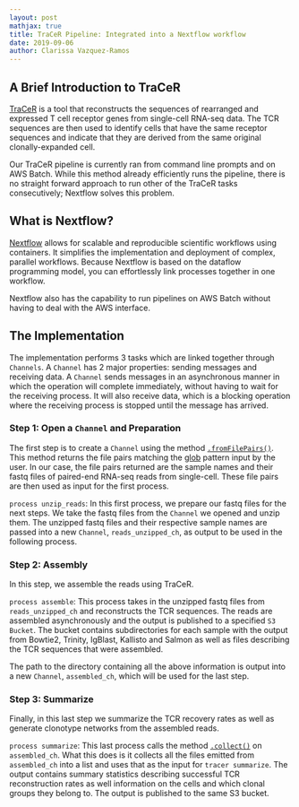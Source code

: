 ```yaml
---
layout: post
mathjax: true
title: TraCeR Pipeline: Integrated into a Nextflow workflow
date: 2019-09-06
author: Clarissa Vazquez-Ramos
---
```



## A Brief Introduction to TraCeR
[TraCeR](https://github.com/Teichlab/tracer) is a tool that reconstructs the sequences of rearranged and expressed T cell receptor genes from single-cell RNA-seq data. The TCR sequences are then used to identify cells that have the same receptor sequences and indicate that they are derived from the same original clonally-expanded cell.

Our TraCeR pipeline is currently ran from command line prompts and on AWS Batch. While this method already efficiently runs the pipeline, there is no straight forward approach to run other of the TraCeR tasks consecutively; Nextflow solves this problem.

## What is Nextflow?
[Nextflow](https://www.nextflow.io/) allows for scalable and reproducible scientific workflows using containers. It simplifies the implementation and deployment of complex, parallel workflows. Because Nextflow is based on the dataflow programming model, you can effortlessly link processes together in one workflow.

Nextflow also has the capability to run pipelines on AWS Batch without having to deal with the AWS interface.


## The Implementation
The implementation performs 3 tasks which are linked together through `Channels`. A `Channel` has 2 major properties: sending messages and receiving data. A `Channel` sends messages in an asynchronous manner in which the operation will complete immediately, without having to wait for the receiving process. It will also receive data, which is a blocking operation where the receiving process is stopped until the message has arrived.


  ### Step 1: Open a `Channel` and Preparation
  The first step is to create a `Channel` using the method [`.fromFilePairs()`](https://www.nextflow.io/docs/latest/channel.html#fromfilepairs). This method returns the file pairs matching the [glob](https://docs.oracle.com/javase/tutorial/essential/io/fileOps.html#glob) pattern input by the user. In our case, the file pairs returned are the sample names and their fastq files of paired-end RNA-seq reads from single-cell. These file pairs are then used as input for the first process.

  `process unzip_reads`:
  In this first process, we prepare our fastq files for the next steps. We take the fastq files from the `Channel` we opened and unzip them. The unzipped fastq files and their respective sample names are passed into a new `Channel`, `reads_unzipped_ch`, as output to be used in the following process.


  ### Step 2: Assembly
  In this step, we assemble the reads using TraCeR.

  `process assemble`:
  This process takes in the unzipped fastq files from `reads_unzipped_ch` and reconstructs the TCR sequences. The reads are assembled asynchronously and the output is published to a specified `S3 Bucket`. The bucket contains subdirectories for each sample with the output from Bowtie2, Trinity, IgBlast, Kallisto and Salmon as well as files describing the TCR sequences that were assembled.

  The path to the directory containing all the above information is output into a new `Channel`, `assembled_ch`, which will be used for the last step.


  ### Step 3: Summarize
  Finally, in this last step we summarize the TCR recovery rates as well as generate clonotype networks from the assembled reads.

  `process summarize`:
  This last process calls the method [`.collect()`](https://www.nextflow.io/docs/latest/operator.html#operator-collect) on `assembled_ch`. What this does is it collects all the files emitted from `assembled_ch` into a list and uses that as the input for `tracer summarize`. The output contains summary statistics describing successful TCR reconstruction rates as well information on the cells and which clonal groups they belong to. The output is published to the same S3 bucket.
